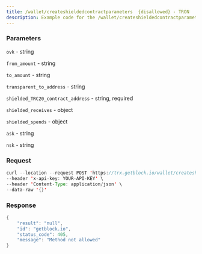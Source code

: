 ```yaml
---
title: /wallet/createshieldedcontractparameters  {disallowed} - TRON
description: Example code for the /wallet/createshieldedcontractparameters  {disallowed} rest method. Сomplete guide on how to use /wallet/createshieldedcontractparameters  {disallowed} rest in GetBlock.io Web3 documentation.
---
```


### Parameters


`ovk` - string

`from_amount` - string

`to_amount` - string

`transparent_to_address` - string

`shielded_TRC20_contract_address` - string, required

`shielded_receives` - object

`shielded_spends` - object

`ask` - string

`nsk` - string

### Request

``` java
curl --location --request POST 'https://trx.getblock.io/wallet/createshieldedcontractparameters' \
--header 'x-api-key: YOUR-API-KEY' \
--header 'Content-Type: application/json' \
--data-raw '{}'
```

###  Response

``` java
{
    "result": "null",
    "id": "getblock.io",
    "status_code": 405,
    "message": "Method not allowed"
}
```

